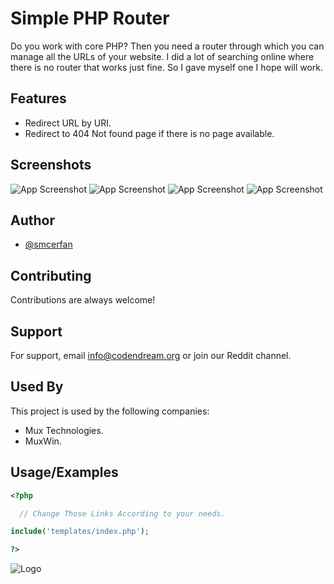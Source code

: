 
# Simple PHP Router
Do you work with core PHP? Then you need a router through which you can manage all the URLs of your website. I did a lot of searching online where there is no router that works just fine. So I gave myself one I hope will work.

## Features

- Redirect URL by URI.
- Redirect to 404 Not found page if there is no page available.
## Screenshots

![App Screenshot](https://i.postimg.cc/wvnjWxvQ/Screenshot-20.png)
![App Screenshot](https://i.postimg.cc/D0qnBqR7/Screenshot-21.png)
![App Screenshot](https://i.postimg.cc/DwCFjfp4/Screenshot-22.png)
![App Screenshot](https://i.postimg.cc/g0fCQxVj/Screenshot-23.png)
## Author

- [@smcerfan](https://github.com/smcerfan)

  
## Contributing

Contributions are always welcome!


## Support

For support, email info@codendream.org or join our Reddit channel.

  
## Used By

This project is used by the following companies:

- Mux Technologies.
- MuxWin.
## Usage/Examples

```php
<?php 

  // Change Those Links According to your needs.

include('templates/index.php');

?>
```
  
![Logo](https://i.postimg.cc/0QH25Kk2/logo-for-email.png)

    